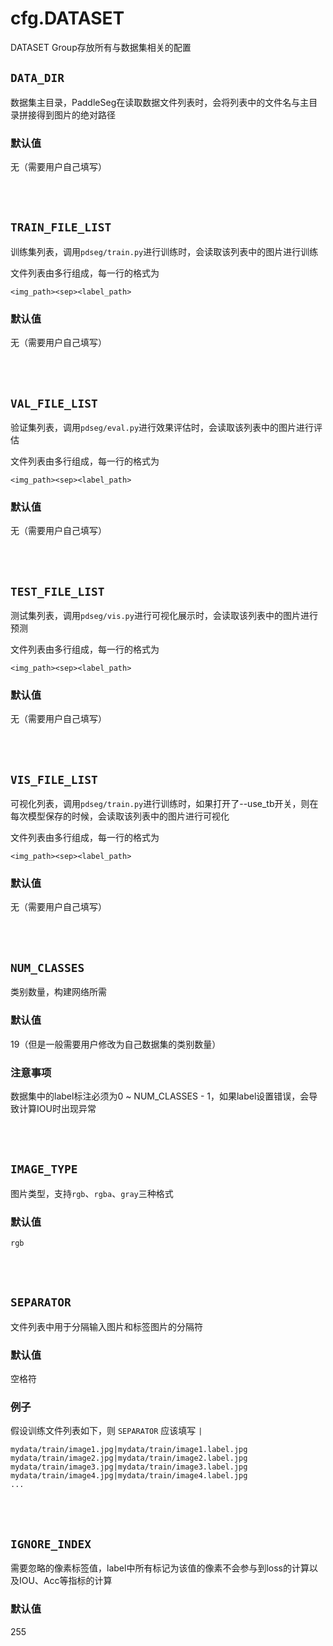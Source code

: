# cfg.DATASET

DATASET Group存放所有与数据集相关的配置

## `DATA_DIR`

数据集主目录，PaddleSeg在读取数据文件列表时，会将列表中的文件名与主目录拼接得到图片的绝对路径

### 默认值

无（需要用户自己填写）

<br/>
<br/>

## `TRAIN_FILE_LIST`

训练集列表，调用`pdseg/train.py`进行训练时，会读取该列表中的图片进行训练

文件列表由多行组成，每一行的格式为
```
<img_path><sep><label_path>
```
### 默认值

无（需要用户自己填写）

<br/>
<br/>

## `VAL_FILE_LIST`

验证集列表，调用`pdseg/eval.py`进行效果评估时，会读取该列表中的图片进行评估

文件列表由多行组成，每一行的格式为
```
<img_path><sep><label_path>
```

### 默认值

无（需要用户自己填写）

<br/>
<br/>

## `TEST_FILE_LIST`

测试集列表，调用`pdseg/vis.py`进行可视化展示时，会读取该列表中的图片进行预测

文件列表由多行组成，每一行的格式为
```
<img_path><sep><label_path>
```

### 默认值

无（需要用户自己填写）

<br/>
<br/>

## `VIS_FILE_LIST`

可视化列表，调用`pdseg/train.py`进行训练时，如果打开了--use_tb开关，则在每次模型保存的时候，会读取该列表中的图片进行可视化

文件列表由多行组成，每一行的格式为
```
<img_path><sep><label_path>
```

### 默认值

无（需要用户自己填写）

<br/>
<br/>

## `NUM_CLASSES`

类别数量，构建网络所需

### 默认值

19（但是一般需要用户修改为自己数据集的类别数量）

### 注意事项

数据集中的label标注必须为0 ~ NUM_CLASSES - 1，如果label设置错误，会导致计算IOU时出现异常

<br/>
<br/>

## `IMAGE_TYPE`

图片类型，支持`rgb`、`rgba`、`gray`三种格式

### 默认值

`rgb`

<br/>
<br/>

## `SEPARATOR`

文件列表中用于分隔输入图片和标签图片的分隔符

### 默认值

空格符` `

### 例子
假设训练文件列表如下，则 `SEPARATOR` 应该填写 `|`
```
mydata/train/image1.jpg|mydata/train/image1.label.jpg
mydata/train/image2.jpg|mydata/train/image2.label.jpg
mydata/train/image3.jpg|mydata/train/image3.label.jpg
mydata/train/image4.jpg|mydata/train/image4.label.jpg
...
```

<br/>
<br/>

## `IGNORE_INDEX`
需要忽略的像素标签值，label中所有标记为该值的像素不会参与到loss的计算以及IOU、Acc等指标的计算

### 默认值

255
